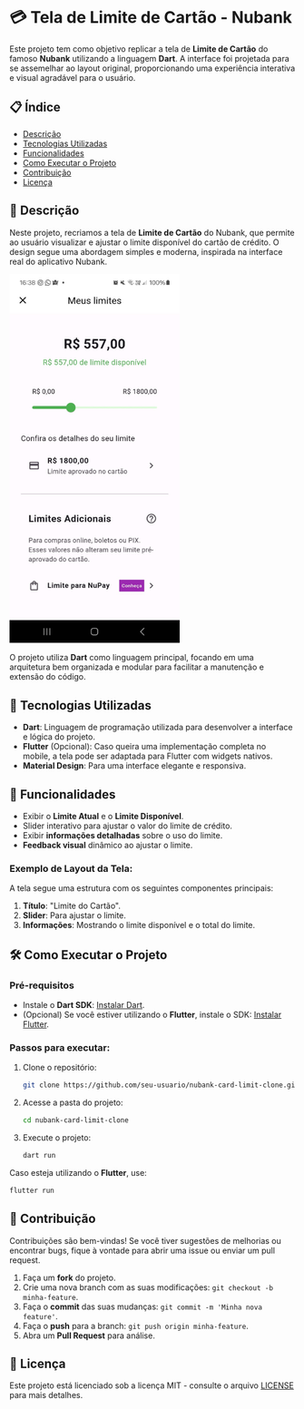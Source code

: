 
# 💳 Tela de Limite de Cartão - Nubank

Este projeto tem como objetivo replicar a tela de **Limite de Cartão** do famoso **Nubank** utilizando a linguagem **Dart**. A interface foi projetada para se assemelhar ao layout original, proporcionando uma experiência interativa e visual agradável para o usuário.

## 📋 Índice
- [Descrição](#-descrição)
- [Tecnologias Utilizadas](#-tecnologias-utilizadas)
- [Funcionalidades](#-funcionalidades)
- [Como Executar o Projeto](#-como-executar-o-projeto)
- [Contribuição](#-contribuição)
- [Licença](#-licença)

## 📄 Descrição

Neste projeto, recriamos a tela de **Limite de Cartão** do Nubank, que permite ao usuário visualizar e ajustar o limite disponível do cartão de crédito. O design segue uma abordagem simples e moderna, inspirada na interface real do aplicativo Nubank.

<img src="images/nulimite.jpeg" alt="Print da Tela" width="300"/>

O projeto utiliza **Dart** como linguagem principal, focando em uma arquitetura bem organizada e modular para facilitar a manutenção e extensão do código.

## 🚀 Tecnologias Utilizadas

- **Dart**: Linguagem de programação utilizada para desenvolver a interface e lógica do projeto.
- **Flutter** (Opcional): Caso queira uma implementação completa no mobile, a tela pode ser adaptada para Flutter com widgets nativos.
- **Material Design**: Para uma interface elegante e responsiva.

## 🔧 Funcionalidades

- Exibir o **Limite Atual** e o **Limite Disponível**.
- Slider interativo para ajustar o valor do limite de crédito.
- Exibir **informações detalhadas** sobre o uso do limite.
- **Feedback visual** dinâmico ao ajustar o limite.
  
### Exemplo de Layout da Tela:
A tela segue uma estrutura com os seguintes componentes principais:

1. **Título**: "Limite do Cartão".
2. **Slider**: Para ajustar o limite.
3. **Informações**: Mostrando o limite disponível e o total do limite.

## 🛠️ Como Executar o Projeto

### Pré-requisitos

- Instale o **Dart SDK**: [Instalar Dart](https://dart.dev/get-dart).
- (Opcional) Se você estiver utilizando o **Flutter**, instale o SDK: [Instalar Flutter](https://flutter.dev/docs/get-started/install).

### Passos para executar:

1. Clone o repositório:
   ```bash
   git clone https://github.com/seu-usuario/nubank-card-limit-clone.git
   ```
   
2. Acesse a pasta do projeto:
   ```bash
   cd nubank-card-limit-clone
   ```

3. Execute o projeto:
   ```bash
   dart run
   ```

Caso esteja utilizando o **Flutter**, use:
   ```bash
   flutter run
   ```

## 🤝 Contribuição

Contribuições são bem-vindas! Se você tiver sugestões de melhorias ou encontrar bugs, fique à vontade para abrir uma issue ou enviar um pull request.

1. Faça um **fork** do projeto.
2. Crie uma nova branch com as suas modificações: `git checkout -b minha-feature`.
3. Faça o **commit** das suas mudanças: `git commit -m 'Minha nova feature'`.
4. Faça o **push** para a branch: `git push origin minha-feature`.
5. Abra um **Pull Request** para análise.

## 📜 Licença

Este projeto está licenciado sob a licença MIT - consulte o arquivo [LICENSE](LICENSE) para mais detalhes.
